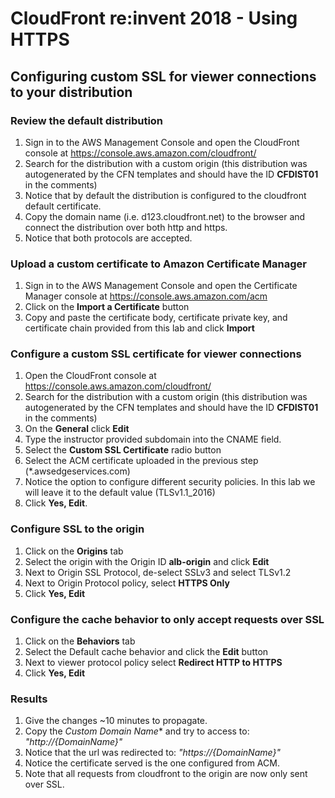 # CloudFront re:invent 2018 - Using HTTPS

## Configuring custom SSL for viewer connections to your distribution

### Review the default distribution

1. Sign in to the AWS Management Console and open the CloudFront console at https://console.aws.amazon.com/cloudfront/
1. Search for the distribution with a custom origin (this distribution was autogenerated by the CFN templates and should have the ID **CFDIST01** in the comments)
1. Notice that by default the distribution is configured to the cloudfront default certificate.
1. Copy the domain name (i.e. d123.cloudfront.net) to the browser and connect the distribution over both http and https.  
1. Notice that both protocols are accepted.

### Upload a custom certificate to Amazon Certificate Manager

1. Sign in to the AWS Management Console and open the Certificate Manager console at https://console.aws.amazon.com/acm
1. Click on the **Import a Certificate** button
1. Copy and paste the certificate body, certificate private key, and certificate chain provided from this lab and click **Import** 


### Configure a custom SSL certificate for viewer connections

1. Open the CloudFront console at https://console.aws.amazon.com/cloudfront/
1. Search for the distribution with a custom origin (this distribution was autogenerated by the CFN templates and should have the ID **CFDIST01** in the comments)
1. On the **General** click **Edit**
1. Type the instructor provided subdomain into the CNAME field.
1. Select the **Custom SSL Certificate** radio button
1. Select the ACM certificate uploaded in the previous step (*.awsedgeservices.com)
1. Notice the option to configure different security policies.  In this lab we will leave it to the default value (TLSv1.1_2016)
1. Click **Yes, Edit**.

### Configure SSL to the origin

1. Click on the **Origins** tab
1. Select the origin with the Origin ID  **alb-origin** and click **Edit**
1. Next to Origin SSL Protocol, de-select SSLv3 and select TLSv1.2
1. Next to Origin Protocol policy, select **HTTPS Only**
1. Click **Yes, Edit**

### Configure the cache behavior to only accept requests over SSL

1. Click on the **Behaviors** tab
1. Select the Default cache behavior and click the **Edit** button
1. Next to viewer protocol policy select **Redirect HTTP to HTTPS**
1. Click **Yes, Edit**

### Results

1. Give the changes ~10 minutes to propagate.
1. Copy the *Custom Domain Name** and try to access to: *"http://{DomainName}"*
1. Notice that the url was redirected to: *"https://{DomainName}"*
1. Notice the certificate served is the one configured from ACM.
1. Note that all requests from cloudfront to the origin are now only sent over SSL.


